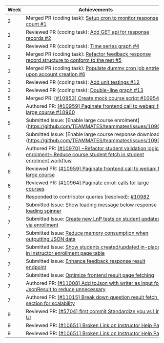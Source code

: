 Week | Achievements
---- | ------------
2 | Merged PR (coding task): [Setup cron to monitor response count #1](https://github.com/moziliar/teammates/pull/1)
2 | Reviewed PR (coding task): [Add GET api for response records #2](https://github.com/moziliar/teammates/pull/2)
2 | Reviewed PR (coding task): [Time series graph #4](https://github.com/moziliar/teammates/pull/4)
2 | Merged PR (coding task): [Refactor feedback response record structure to conform to the rest #5](https://github.com/moziliar/teammates/pull/5)
3 | Merged PR (coding task): [Populate dummy cron job entries upon account creation #6](https://github.com/moziliar/teammates/pull/6)
3 | Reviewed PR (coding task): [Add unit testings #12](https://github.com/moziliar/teammates/pull/12)
3 | Reviewed PR (coding task): [Double-line graph #13](https://github.com/moziliar/teammates/pull/13)
5 | Merged PR: [[#10953] Create mock course script #10954](https://github.com/TEAMMATES/teammates/pull/10954)
5 | Authored PR: [[#10959] Paginate frontend call to webapi for large course #10960](https://github.com/TEAMMATES/teammates/pull/10960)
5 | Submitted Issue: [Enable large course enrolment] (https://github.com/TEAMMATES/teammates/issues/10964)
5 | Submitted Issue: [Enable large course response download] (https://github.com/TEAMMATES/teammates/issues/10959)
6 | Authored PR: [[#10970] ~Refactor student validation logic in enrolment~ Reduce course student fetch in student enrolment workflow](https://github.com/TEAMMATES/teammates/pull/10971)
6 | Reviewed PR: [[#10959] Paginate frontend call to webapi for large course](https://github.com/moziliar/teammates/pull/20)
6 | Reviewed PR: [[#10964] Paginate enroll calls for large courses](https://github.com/TEAMMATES/teammates/pull/10968)
6 | Responded to contributor queries (resolved): [#10982](https://github.com/TEAMMATES/teammates/issues/10982)
7 | Submitted Issue: [Show loading message below response loading spinner](https://github.com/TEAMMATES/teammates/issues/10986)
7 | Submitted Issue: [Create new LnP tests on student updates via enrollment](https://github.com/TEAMMATES/teammates/issues/11003)
7 | Submitted Issue: [Reduce memory consumption when outputting JSON data](https://github.com/TEAMMATES/teammates/issues/11008)
7 | Submitted Issue: [Show students created/updated in-place in instructor enrollment page table](https://github.com/TEAMMATES/teammates/issues/11010)
7 | Submitted Issue: [Enhance feedback response result endpoint](https://github.com/TEAMMATES/teammates/issues/11011)
7 | Submitted Issue: [Optimize frontend result page fetching](https://github.com/TEAMMATES/teammates/issues/11015)
7 | Authored PR: [[#11008] Add toJson with writer as input for JsonResult to reduce unnecessary](https://github.com/TEAMMATES/teammates/pull/11009)
7 | Authored PR: [[#11015] Break down question result fetch by section for scalability](https://github.com/TEAMMATES/teammates/pull/11017)
9 | Reviewed PR: [[#5704] first commit Standardize you vs I in UI](https://github.com/TEAMMATES/teammates/pull/11035)
9 | Reviewed PR: [[#10651] Broken Link on Instructor Help Page](https://github.com/TEAMMATES/teammates/pull/11036)
9 | Reviewed PR: [[#10651] Broken Link on Instructor Help Page](https://github.com/TEAMMATES/teammates/pull/11036)

